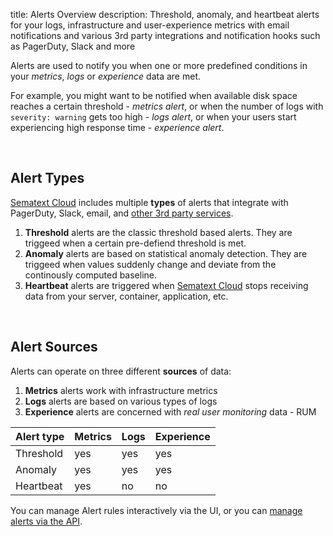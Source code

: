 title: Alerts Overview
description: Threshold, anomaly, and heartbeat alerts for your logs, infrastructure and user-experience metrics with email notifications and various 3rd party integrations and notification hooks such as PagerDuty, Slack and more

Alerts are used to notify you when one or more predefined conditions in your *metrics*, *logs* or *experience* data are met.  

For example, you might want to be notified when available disk space reaches a certain threshold - *metrics alert*, or when the number of logs with `severity: warning` gets too high - *logs alert*, or when your users start experiencing high response time - *experience alert*.

<!--iframe width="800" height="450" src="https://www.youtube.com/embed/WE9xAUud28o?rel=0" frameborder="0" allow="autoplay; encrypted-media" allowfullscreen></iframe-->

<br/>

## Alert Types
[Sematext Cloud](https://sematext.com/cloud) includes multiple **types** of alerts that integrate with PagerDuty, Slack, email, and [other 3rd party services](#notifications-tab).  

1. **Threshold** alerts are the classic threshold based alerts. They are triggeed when a certain pre-defiend threshold is met.
1. **Anomaly** alerts are based on statistical anomaly detection. They are triggeed when values suddenly change and deviate from the continously computed baseline.
1. **Heartbeat** alerts are triggered when [Sematext Cloud](https://sematext.com/cloud) stops receiving data from your server, container, application, etc.  

<br/>

## Alert Sources
Alerts can operate on three different **sources** of data:  

1. **Metrics** alerts work with infrastructure metrics
1. **Logs** alerts are based on various types of logs
1. **Experience** alerts are concerned with *real user monitoring* data - RUM

Alert type | Metrics | Logs | Experience
--- | --- | --- | ---
Threshold | yes | yes | yes
Anomaly | yes | yes | yes
Heartbeat | yes | no | no

You can manage Alert rules interactively via the UI, or you can [manage alerts via the API](../api).
